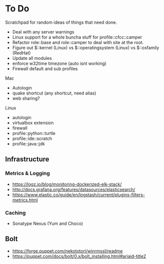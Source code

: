 To Do
=====

Scratchpad for random ideas of things that need done.

* Deal with any server warnings
* Linux support for a whole buncha stuff for profile::cfcc::camper
* Refactor role::base and role::camper to deal with site at the root.
* Figure out $::kernel (Linux) vs $::operatingsystem (Linux) vs $::osfamily (RedHat)
* Update all modules
* enforce w32time timezone (auto isnt working)
* Firewall default and sub profiles

Mac
* Autologin
* quake shortcut (any shortcut, need alias)
* web sharing?

Linux
* autologin
* virtualbox extension
* firewall
* profile::python::turtle
* profile::ide::scratch
* profile::java::jdk

Infrastructure
--------------

### Metrics & Logging
* https://logz.io/blog/monitoring-dockerized-elk-stack/
* http://docs.grafana.org/features/datasources/elasticsearch/
* https://www.elastic.co/guide/en/logstash/current/plugins-filters-metrics.html

### Caching
* Sonatype Nexus (Yum and Choco)

Bolt
----
* https://forge.puppet.com/nekototori/winrmssl/readme
* https://puppet.com/docs/bolt/0.x/bolt_installing.html#ariaid-title2
